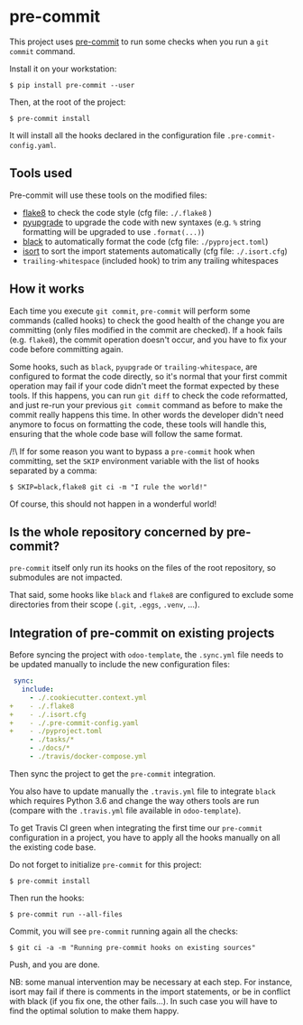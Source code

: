 # pre-commit

This project uses [pre-commit](https://pre-commit.com) to run some checks when
you run a `git commit` command.

Install it on your workstation:

    $ pip install pre-commit --user

Then, at the root of the project:

    $ pre-commit install

It will install all the hooks declared in the configuration file
`.pre-commit-config.yaml`.

## Tools used

Pre-commit will use these tools on the modified files:

* [flake8](http://flake8.pycqa.org) to check the code style (cfg file: `./.flake8` )
* [pyupgrade](https://github.com/asottile/pyupgrade) to upgrade the code with
  new syntaxes (e.g. `%` string formatting will be upgraded to use `.format(...)`)
* [black](https://black.readthedocs.io) to automatically format the code (cfg file: `./pyproject.toml`)
* [isort](https://isort.readthedocs.io) to sort the import statements automatically (cfg file: `./.isort.cfg`)
* `trailing-whitespace` (included hook) to trim any trailing whitespaces

## How it works

Each time you execute `git commit`, `pre-commit` will perform some commands
(called hooks) to check the good health of the change you are committing (only
files modified in the commit are checked).
If a hook fails (e.g. `flake8`), the commit operation doesn't occur, and you
have to fix your code before committing again.

Some hooks, such as `black`, `pyupgrade` or `trailing-whitespace`, are
configured to format the code directly, so it's normal that your first commit
operation may fail if your code didn't meet the format expected by these tools.
If this happens, you can run `git diff` to check the code reformatted, and just
re-run your previous `git commit` command as before to make the commit really
happens this time.
In other words the developer didn't need anymore to focus on formatting the
code, these tools will handle this, ensuring that the whole code base will
follow the same format.

/!\ If for some reason you want to bypass a `pre-commit` hook when committing,
set the `SKIP` environment variable with the list of hooks separated by a
comma:

    $ SKIP=black,flake8 git ci -m "I rule the world!"

Of course, this should not happen in a wonderful world!

## Is the whole repository concerned by pre-commit?

`pre-commit` itself only run its hooks on the files of the root repository, so
submodules are not impacted.

That said, some hooks like `black` and `flake8` are configured to exclude
some directories from their scope (`.git`, `.eggs`, `.venv`, ...).

## Integration of pre-commit on existing projects

Before syncing the project with `odoo-template`, the `.sync.yml` file needs to
be updated manually to include the new configuration files:

```yaml
 sync:
   include:
     - ./.cookiecutter.context.yml
+    - ./.flake8
+    - ./.isort.cfg
+    - ./.pre-commit-config.yaml
+    - ./pyproject.toml
     - ./tasks/*
     - ./docs/*
     - ./travis/docker-compose.yml
```

Then sync the project to get the `pre-commit` integration.

You also have to update manually the `.travis.yml` file to integrate
`black` which requires Python 3.6 and change the way others tools are run
(compare with the `.travis.yml` file available in `odoo-template`).

To get Travis CI green when integrating the first time our `pre-commit`
configuration in a project, you have to apply all the hooks manually on all the
existing code base.

Do not forget to initialize `pre-commit` for this project:

    $ pre-commit install

Then run the hooks:

    $ pre-commit run --all-files

Commit, you will see `pre-commit` running again all the checks:

    $ git ci -a -m "Running pre-commit hooks on existing sources"

Push, and you are done.

NB: some manual intervention may be necessary at each step. For instance, isort
may fail if there is comments in the import statements, or be in conflict
with black (if you fix one, the other fails...). In such case you will have to
find the optimal solution to make them happy.
